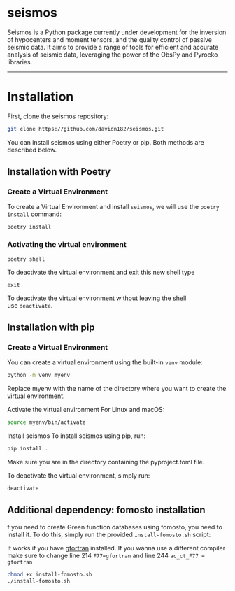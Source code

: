 # seismos

Seismos is a Python package currently under development for the inversion of hypocenters and moment tensors, and the quality control of passive seismic data. It aims to provide a range of tools for efficient and accurate analysis of seismic data, leveraging the power of the ObsPy and Pyrocko libraries.

---
# Installation

First, clone the seismos repository:

```bash
git clone https://github.com/davidn182/seismos.git
```

You can install seismos using either Poetry or pip. Both methods are described below.

## Installation with Poetry

### Create a Virtual Environment

To create a Virtual Environment and install `seismos`, we will use the `poetry install` command:

```
poetry install
```

### Activating the virtual environment[](https://python-poetry.org/docs/basic-usage/#activating-the-virtual-environment)

```
poetry shell
```

To deactivate the virtual environment and exit this new shell type 
```
exit
``` 

To deactivate the virtual environment without leaving the shell use `deactivate`.

## Installation with pip

### Create a Virtual Environment

You can create a virtual environment using the built-in `venv` module:

```bash
python -m venv myenv
```
Replace myenv with the name of the directory where you want to create the virtual environment.

Activate the virtual environment
For Linux and macOS:

```bash
source myenv/bin/activate
```

Install seismos
To install seismos using pip, run:

```bash
pip install .
```

Make sure you are in the directory containing the pyproject.toml file.

To deactivate the virtual environment, simply run:

```bash
deactivate
```

## Additional dependency: fomosto installation

f you need to create Green function databases using fomosto, you need to install it. To do this, simply run the provided `install-fomosto.sh` script:

It works if you have [gfortran](https://gcc.gnu.org/wiki/GFortran) installed. If you wanna use a different compiler make sure to change line 214 `F77=gfortran` and line 244 `ac_ct_F77 = gfortran`
```bash
chmod +x install-fomosto.sh
./install-fomosto.sh
```

